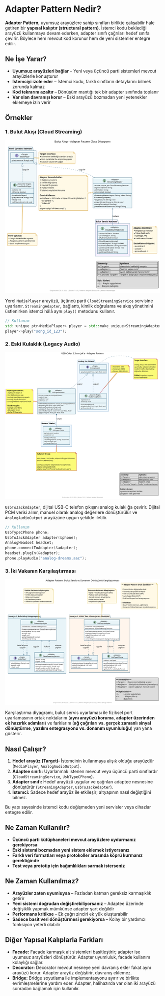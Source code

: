 # Adapter Pattern Nedir?

**Adapter Pattern**, uyumsuz arayüzlere sahip sınıfları birlikte çalışabilir hale getiren bir **yapısal kalıptır (structural pattern)**. İstemci kodu beklediği arayüzü kullanmaya devam ederken, adapter sınıfı çağrıları hedef sınıfa çevirir. Böylece hem mevcut kod korunur hem de yeni sistemler entegre edilir.

## Ne İşe Yarar?

- **Uyumsuz arayüzleri bağlar** – Yeni veya üçüncü parti sistemleri mevcut arayüzlerle konuşturur
- **İstemciyi izole eder** – İstemci kodu, farklı sınıfların detaylarını bilmek zorunda kalmaz
- **Kod tekrarını azaltır** – Dönüşüm mantığı tek bir adapter sınıfında toplanır
- **Var olan davranışı korur** – Eski arayüzü bozmadan yeni yetenekler eklemeye izin verir

## Örnekler

### 1. Bulut Akışı (Cloud Streaming)

![Bulut Akışı Adaptörü](./cloud_streaming/diagram.png)

Yerel `MediaPlayer` arayüzü, üçüncü parti `CloudStreamingService` servisine uyarlanır. `StreamingAdapter`, bağlantı, kimlik doğrulama ve akış yönetimini üstlenirken istemci hâlâ aynı `play()` metodunu kullanır.

```cpp
// Kullanım
std::unique_ptr<MediaPlayer> player = std::make_unique<StreamingAdapter>("user", "pass");
player->play("song_id_123");
```

### 2. Eski Kulaklık (Legacy Audio)

![Eski Kulaklık Adaptörü](./legacy_audio/diagram.png)

`UsbToJackAdapter`, dijital USB-C telefon çıkışını analog kulaklığa çevirir. Dijital PCM verisi alınır, manuel olarak analog değerlere dönüştürülür ve `AnalogAudioOutput` arayüzüne uygun şekilde iletilir.

```cpp
// Kullanım
UsbTypeCPhone phone;
UsbToJackAdapter adapter(&phone);
AnalogHeadset headset;
phone.connectToAdapter(&adapter);
headset.plugIn(&adapter);
phone.playAudio("analog-dreams.aac");   
```

### 3. İki Vakanın Karşılaştırması

![Adapter Karşılaştırması](./cloud_legacy_diff/diagram.png)

Karşılaştırma diyagramı, bulut servis uyarlaması ile fiziksel port uyarlamasının ortak noktalarını (**aynı arayüzü koruma**, **adapter üzerinden ek hazırlık adımları**) ve farklarını (**ağ çağrıları vs. gerçek zamanlı sinyal dönüştürme**, **yazılım entegrasyonu vs. donanım uyumluluğu**) yan yana gösterir.


## Nasıl Çalışır?

1. **Hedef arayüz (Target):** İstemcinin kullanmaya alışık olduğu arayüzdür (`MediaPlayer`, `AnalogAudioOutput`).
2. **Adaptee sınıfı:** Uyarlanmak istenen mevcut veya üçüncü parti sınıflardır (`CloudStreamingService`, `UsbTypeCPhone`).
3. **Adapter sınıfı:** Hedef arayüzü uygular ve çağrıları adaptee nesnesine dönüştürür (`StreamingAdapter`, `UsbToJackAdapter`).
4. **İstemci:** Sadece hedef arayüz ile etkileşir; altyapının nasıl değiştiğini bilmez.

Bu yapı sayesinde istemci kodu değişmeden yeni servisler veya cihazlar entegre edilir.

## Ne Zaman Kullanılır?

- **Üçüncü parti kütüphaneleri mevcut arayüzlere uydurmanız gerekiyorsa**
- **Eski sistemi bozmadan yeni sistem eklemek istiyorsanız**
- **Farklı veri formatları veya protokoller arasında köprü kurmanız gerektiğinde**
- **Test veya prototip için bağımlılıkları sarmak isterseniz**

## Ne Zaman Kullanılmaz?

- **Arayüzler zaten uyumluysa** – Fazladan katman gereksiz karmaşıklık getirir
- **Yeni sistemi doğrudan değiştirebiliyorsanız** – Adaptee üzerinde değişiklik yapmak mümkünse adapter şart değildir
- **Performans kritikse** – Ek çağrı zinciri ek yük oluşturabilir
- **Sadece basit veri dönüştürmesi gerekiyorsa** – Kolay bir yardımcı fonksiyon yeterli olabilir

## Diğer Yapısal Kalıplarla Farkları

- **Facade:** Facade karmaşık alt sistemleri basitleştirir; adapter ise uyumsuz arayüzleri dönüştürür. Adapter uyumluluk, facade kullanım kolaylığı sağlar.
- **Decorator:** Decorator mevcut nesneye yeni davranış ekler fakat aynı arayüzü korur. Adapter arayüz değiştirir, davranış eklemez.
- **Bridge:** Bridge soyutlama ile implementasyonu ayırır ve birlikte evrimleşmelerine yardım eder. Adapter, halihazırda var olan iki arayüzü sonradan bağlamak için kullanılır.
